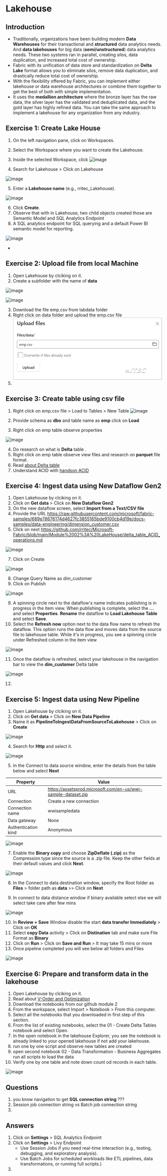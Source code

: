 # Lakehouse

## Introduction

- Traditionally, organizations have been building modern **Data Warehouses** for their transactional and **structured** data analytics needs. And **data lakehouses** for big data (**semi/unstructured**) data analytics needs. These two systems ran in parallel, creating silos, data duplication, and increased total cost of ownership.
- Fabric with its unification of data store and standardization on **Delta Lake** format allows you to eliminate silos, remove data duplication, and drastically reduce total cost of ownership.
- With the flexibility offered by Fabric, you can implement either lakehouse or data warehouse architectures or combine them together to get the best of both with simple implementation.
- It uses the **medallion architecture** where the bronze layer has the raw data, the silver layer has the validated and deduplicated data, and the gold layer has highly refined data. You can take the same approach to implement a lakehouse for any organization from any industry.

## Exercise 1: Create Lake House

1. On the left navigation pane, click on Workspaces.
2. Select the Workspace where you want to create the Lakehouse.
3. Inside the selected Workspace, click ![image](https://github.com/user-attachments/assets/17d0c5e3-1bea-4d74-9df2-01760eee25ed)

4. Search for Lakehouse >  Click on Lakehouse

![image](https://github.com/user-attachments/assets/f7f31b24-ef1b-4aa6-a795-276558968547)

5. Enter a **Lakehouse name** (e.g., rritec_Lakehouse).

![image](https://github.com/user-attachments/assets/050037c3-267c-48ae-8445-0193f075642c)


6. Click **Create**.
7. Observe that with in Lakehouse, two child objects created those are Semantic Model and SQL Analytics Endpoint
8. A SQL analytics endpoint for SQL querying and a default Power BI semantic model for reporting.

![image](https://github.com/user-attachments/assets/596e4548-32a5-4d2d-a5d8-1c8b363e00bc)



- 

## Exercise 2: Upload file from local Machine

1. Open Lakehouse by clciking on it.
2. Create a subfolder with the name of **data**

![image](https://github.com/user-attachments/assets/ebe76025-9538-4127-8f88-0e451f0125d0)

![image](https://github.com/user-attachments/assets/b72e2206-cfa5-476b-a318-c1a724caf4ed)


3. Download the file emp.csv from labdata folder
4. Right click on data folder and upload the emp.csv file
![alt text](image.png)
4. 

## Exercise 3: Create table using csv file

1. Right click on emp.csv file > Load to Tables > New Table
![image](https://github.com/user-attachments/assets/7e907de9-2f9c-47eb-ac47-fcd3cbea2604)

2. Provide schema as **dbo** and table name as **emp** click on **Load**
3. Right click on emp table observe properties

![image](https://github.com/user-attachments/assets/3d5a7b31-5964-4a07-af10-703c10b2fad8)

4. Do research on what is **Delta** table .
5. Right click on emp table observe view files and research on **parquet** file format.
6. Read [about Delta table](https://learn.microsoft.com/en-us/azure/synapse-analytics/spark/apache-spark-what-is-delta-lake)
7. Understand ACID with [handson ACID](https://github.com/rritec/Microsoft-Fabric/blob/main/Module%2002%3A%20LakeHouse/delta_table_ACID_operations.md)

## Exercise 4: Ingest data using New Dataflow Gen2

1. Open Lakehouse by clciking on it.
2. Click on **Get data** > Click on **New Dataflow Gen2**
4. On the new dataflow screen, select **Import from a Text/CSV file**
5. Provide the URL https://raw.githubusercontent.com/microsoft/fabric-samples/689e78676174d4627fc3855165bde9100cb4d19e/docs-samples/data-engineering/dimension_customer.csv
6. Click on next https://github.com/rritec/Microsoft-Fabric/blob/main/Module%2002%3A%20LakeHouse/delta_table_ACID_operations.md

![image](https://github.com/user-attachments/assets/92f5a0b7-944b-4160-b813-b69de0ae526a)

7. Click on Create

![image](https://github.com/user-attachments/assets/c30cd005-4fec-4a3c-ac9a-56138752b5fb)

8. Change Query Name as dim_customer
9. Click on Publish

![image](https://github.com/user-attachments/assets/e189e271-aacf-4d1b-b0fc-d756451f79c7)


9. A spinning circle next to the dataflow's name indicates publishing is in progress in the item view. When publishing is complete, select the **...** and select **Properties**. **Rename** the dataflow to **Load Lakehouse Table** and select **Save**.
10. Select the **Refresh now** option next to the data flow name to refresh the dataflow. This option runs the data flow and moves data from the source file to lakehouse table. While it's in progress, you see a spinning circle under Refreshed column in the item view

![image](https://github.com/user-attachments/assets/2d8553e0-78a3-4ea4-81b8-a172fad307c9)

11. Once the dataflow is refreshed, select your lakehouse in the navigation bar to view the **dim_customer** Delta table

![image](https://github.com/user-attachments/assets/dfd356ba-ad46-4aab-b255-6b3c94349028)


12. 

## Exercise 5: Ingest data using New Pipeline

1. Open Lakehouse by clciking on it.
2. Click on **Get data** > Click on **New Data Pipeline**
3. Name it as **PipelineToIngestDataFromSourceToLakehouse** > Click on **Create**

![image](https://github.com/user-attachments/assets/3289ebc2-941e-4cfe-b804-7d8c08fa35d9)

4. Search for **Http** and select it.

![image](https://github.com/user-attachments/assets/88af9a6c-acbe-456b-942b-015830bbebb8)

5. In the Connect to data source window, enter the details from the table below and select **Next**

| Property	| Value |
| ---- | ---- |
| URL	| https://assetsprod.microsoft.com/en-us/wwi-sample-dataset.zip |
| Connection	| Create a new connection |
| Connection name	| wwisampledata |
| Data gateway	| None |
| Authentication kind	| Anonymous |

![image](https://github.com/user-attachments/assets/eb256e2d-d503-494e-bc76-103f03c6286d)

7. Enable the **Binary copy** and choose **ZipDeflate (.zip)** as the Compression type since the source is a .zip file. Keep the other fields at their default values and click **Next**.

![image](https://github.com/user-attachments/assets/27c4ed58-751c-4aba-a99f-5c26e10f2a95)

8. In the Connect to data destination window, specify the Root folder as **Files** > folder path as **data** >> Click on **Next**


9. In connect to data distance window if binary available select else we will select take care after few mins

![image](https://github.com/user-attachments/assets/5e81be66-ecf1-4d81-8003-6724823f774b)

10. In **Review + Save** Window disable the start **data transfer Immediately** > Click on **OK**
11. Select **copy Data** activity > Click on **Distination** tab and make sure File Format as **Binary**
12. Click on **Run** > Click on **Save and Run** > It may take 15 mins or more
13. Once pipeline completed you will see below all folders and Files

![image](https://github.com/user-attachments/assets/104dd29f-a5f3-45b7-8f09-ca479e1e0cce)

## Exercise 6: Prepare and transform data in the lakehouse

1. Open Lakehouse by clciking on it.
2. Read about [V-Order and Optimization](https://learn.microsoft.com/en-us/fabric/data-engineering/delta-optimization-and-v-order?tabs=sparksql)
3. Download the notebooks from our github module 2
4. From the workspace, select Import > Notebook > From this computer.
5. Select all the notebooks that you downloaded in first step of this section.
6. From the list of existing notebooks, select the 01 - Create Delta Tables notebook and select Open.
7. In the open notebook in the lakehouse Explorer, you see the notebook is already linked to your opened lakehouse if not add your lakehouse.
8. run one by one script and observe new tables are created
9. open second notebook 02 - Data Transformation - Business Aggregates run all scripts to load the data
10. Verify one by one table and note down count od records in each table.

![image](https://github.com/user-attachments/assets/cbdbf6a0-544a-42f2-be08-374108488128)

    



## Questions
1. you know navigation to get **SQL connection string** ???
2. Session job connection string vs Batch job connection string
3. 

## Answers
1. Click on **Settings** > SQL Analytics Endpoint
2. Click on **Settings** > Livy Endpoint 
    - Use Session Jobs if you need real-time interaction (e.g., testing, debugging, and exploratory analysis).
    - Use Batch Jobs for scheduled workloads like ETL pipelines, data transformations, or running full scripts.)
3. 


